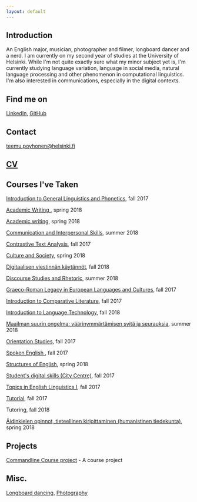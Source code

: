 ```yaml
---
layout: default
---
```


## Introduction

An English major, musician, photographer and filmer, longboard dancer and a nerd. I am currently on my second year of studies at the University of Helsinki. While I'm not quite exactly sure what my minor subject yet is, I'm currently studying language variation, language in social media, natural language processing and other phenomenon in computational linguistics. I'm also interested in communications, especially in the digital contexts. 

## Find me on

[LinkedIn](https://fi.linkedin.com/in/teemu-p%C3%B6yh%C3%B6nen-b26542157), [GitHub](https://github.com/teemursu)   

## Contact

teemu.poyhonen@helsinki.fi

## [CV](https://www.overleaf.com/read/wbgwpnbgxdrz)

## Courses I've Taken

[Introduction to General Linguistics and Phonetics](https://courses.helsinki.fi/en/kik-401/124787881), fall 2017

[Academic Writing ](https://courses.helsinki.fi/en/kok-403s/126038088), spring 2018

[Academic writing](https://courses.helsinki.fi/en/kik-en213/124858077), spring 2018

[Communication and Interpersonal Skills](https://courses.helsinki.fi/en/aykk-puvu1op/125162443), summer 2018

[Contrastive Text Analysis](https://courses.helsinki.fi/en/kik-en113/124941071), fall 2017

[Culture and Society](https://courses.helsinki.fi/en/kik-en112/125372943), spring 2018

[Digitaalisen viestinnän käytännöt](https://courses.helsinki.fi/en/aypvk-606/123707113), fall 2018

[Discourse Studies and Rhetoric](https://courses.helsinki.fi/en/kik-403/126019711), summer 2018

[Graeco-Roman Legacy in European Languages and Cultures](https://courses.helsinki.fi/en/kik-ay123/125251106), fall 2017

[Introduction to Comparative Literature](https://courses.helsinki.fi/en/ttk-yl110/126053618), fall 2017

[Introduction to Language Technology](https://courses.helsinki.fi/en/kik-405/124787882), fall 2018

[Maailman suurin ongelma: väärinymmärtämisen syitä ja seurauksia](https://courses.helsinki.fi/en/aykik-408/125298555), summer 2018

[Orientation Studies](https://courses.helsinki.fi/en/hum-001/124861181), fall 2017

[Spoken English ](https://courses.helsinki.fi/en/kik-en114/124857472), fall 2017

[Structures of English](https://courses.helsinki.fi/en/kik-en115/125373095), spring 2018

[Student's digital skills (City Centre)](https://courses.helsinki.fi/en/digi-000b/125349391), fall 2017

[Topics in English Linguistics I](https://courses.helsinki.fi/en/kik-en116/124857693), fall 2017

[Tutorial](https://courses.helsinki.fi/en/kik-en111/124856303), fall 2017

Tutoring, fall 2018

[Äidinkielen opinnot, tieteellinen kirjoittaminen (humanistinen tiedekunta)](https://courses.helsinki.fi/en/hum-tiki/125233643), spring 2018

## Projects

[Commandline Course project](https://github.com/Teemursu/cmdline_course) - A course project

## Misc. 

[Longboard dancing](https://instagram.com/longteemu), [Photography](https://instagram.com/teemusnaps)
